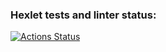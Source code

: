 ### Hexlet tests and linter status:
[![Actions Status](https://github.com/badta5te/devops-for-programmers-project-74/actions/workflows/hexlet-check.yml/badge.svg)](https://github.com/badta5te/devops-for-programmers-project-74/actions)